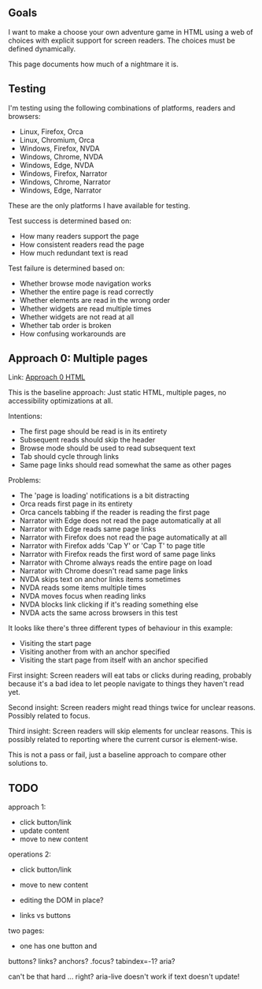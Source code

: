 Goals
-----

I want to make a choose your own adventure game in HTML using a web of choices
with explicit support for screen readers. The choices must be defined dynamically.

This page documents how much of a nightmare it is.

Testing
-------

I'm testing using the following combinations of platforms, readers and browsers:

- Linux, Firefox, Orca
- Linux, Chromium, Orca
- Windows, Firefox, NVDA
- Windows, Chrome, NVDA
- Windows, Edge, NVDA
- Windows, Firefox, Narrator
- Windows, Chrome, Narrator
- Windows, Edge, Narrator

These are the only platforms I have available for testing.

Test success is determined based on:

- How many readers support the page
- How consistent readers read the page
- How much redundant text is read

Test failure is determined based on:

- Whether browse mode navigation works
- Whether the entire page is read correctly
- Whether elements are read in the wrong order
- Whether widgets are read multiple times
- Whether widgets are not read at all
- Whether tab order is broken
- How confusing workarounds are

Approach 0: Multiple pages
--------------------------

Link: [Approach 0 HTML](approach0/start.html)

This is the baseline approach: Just static HTML, multiple pages, no
accessibility optimizations at all.

Intentions:

- The first page should be read is in its entirety
- Subsequent reads should skip the header
- Browse mode should be used to read subsequent text
- Tab should cycle through links
- Same page links should read somewhat the same as other pages

Problems:

- The 'page is loading' notifications is a bit distracting
- Orca reads first page in its entirety
- Orca cancels tabbing if the reader is reading the first page
- Narrator with Edge does not read the page automatically at all
- Narrator with Edge reads same page links
- Narrator with Firefox does not read the page automatically at all
- Narrator with Firefox adds 'Cap Y' or 'Cap T' to page title
- Narrator with Firefox reads the first word of same page links
- Narrator with Chrome always reads the entire page on load
- Narrator with Chrome doesn't read same page links
- NVDA skips text on anchor links items sometimes
- NVDA reads some items multiple times
- NVDA moves focus when reading links
- NVDA blocks link clicking if it's reading something else
- NVDA acts the same across browsers in this test

It looks like there's three different types of behaviour in this example:

- Visiting the start page
- Visiting another from with an anchor specified
- Visiting the start page from itself with an anchor specified

First insight: Screen readers will eat tabs or clicks during reading, probably
because it's a bad idea to let people navigate to things they haven't read yet.

Second insight: Screen readers might read things twice for unclear reasons.
Possibly related to focus.

Third insight: Screen readers will skip elements for unclear reasons. This is
possibly related to reporting where the current cursor is element-wise.

This is not a pass or fail, just a baseline approach to compare other solutions
to.

TODO
----

approach 1:
- click button/link
- update content
- move to new content

operations 2:
- click button/link

- move to new content


- editing the DOM in place?
- links vs buttons

two pages:
- one has one button and 

buttons? links? anchors? .focus? tabindex=-1?
aria?

can't be that hard ... right?
aria-live doesn't work if text doesn't update!

